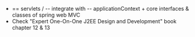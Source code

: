 * == servlets / -- integrate with -- applicationContext + core interfaces & classes of spring web MVC
* Check "Expert One-On-One J2EE Design and Development" book chapter 12 & 13